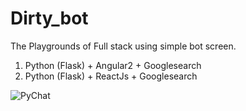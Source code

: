 # Dirty_bot
The Playgrounds of Full stack using simple bot screen.

1) Python (Flask) + Angular2 + Googlesearch
2) Python (Flask) + ReactJs + Googlesearch

![PyChat](https://user-images.githubusercontent.com/13846660/72617859-3ddfe500-397d-11ea-84d3-590d46fa4864.gif)
